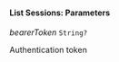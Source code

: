 

#### List Sessions: Parameters  
  
<article>

*bearerToken* `String?` 

Authentication token

</article>


